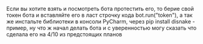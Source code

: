 Если вы хотите взять и посмотреть бота протестить его, то берие свой токен бота и вставляйте его в ласт строчку кода bot.run("token"), а так же инстальте библиотеки в консоли PyCharm, через pip install disnake - пример, ну что ж начал делать бота и с уверенностью могу сказать что сделала его на 4/10 из предстоящих планов
